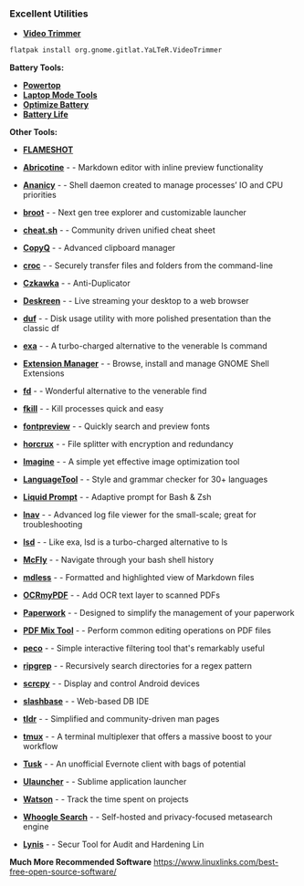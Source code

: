 ﻿### Excellent Utilities

- [**Video Trimmer**](https://flathub.org/apps/details/org.gnome.gitlab.YaLTeR.VideoTrimmer)
```sh
flatpak install org.gnome.gitlat.YaLTeR.VideoTrimmer
```
**Battery Tools:**
- [**Powertop**](https://medium.com/geekculture/how-to-increase-battery-life-time-on-linux-laptops-7c15383a19a5)
- [**Laptop Mode Tools**](https://wiki.archlinux.org/title/Laptop_Mode_Tools)
- [**Optimize Battery**](https://trisquel.info/en/wiki/optimizing-battery-time)
- [**Battery Life**](https://www.maketecheasier.com/increase-linux-laptop-battery-life/)

**Other Tools:**

 - [**FLAMESHOT**]()

 - [**Abricotine**](https://www.linuxlinks.com/excellent-utilities-abricotine-open-source-markdown-editor/)  - - Markdown editor with inline preview functionality
 - [**Ananicy**](https://www.linuxlinks.com/excellent-utilities-ananicy-auto-nice-daemon/)  - - Shell daemon created to manage processes’ IO and CPU priorities
 - [**broot**](https://www.linuxlinks.com/excellent-utilities-broot-next-gen-tree-explorer/)  - - Next gen tree explorer and customizable launcher
 - [**cheat.sh**](https://www.linuxlinks.com/excellent-utilities-cheat-sh-community-driven-cheat-sheet/)  - - Community driven unified cheat sheet
 - [**CopyQ**](https://www.linuxlinks.com/excellent-utilities-copyq-advanced-clipboard-manager/)  - - Advanced clipboard manager
 - [**croc**](https://www.linuxlinks.com/excellent-utilities-croc-securely-transfer-files-folders/)  - - Securely transfer files and folders from the command-line
 - [**Czkawka**](https://appimage.github.io/linux_czkawka_gui/) - - Anti-Duplicator
 - [**Deskreen**](https://www.linuxlinks.com/excellent-utilities-deskreen-live-streaming-desktop/)  - - Live streaming your desktop to a web browser
 - [**duf**](https://www.linuxlinks.com/excellent-utilities-duf-disk-usage-utility/)  - - Disk usage utility with more polished presentation than the classic df
 - [**exa**](https://www.linuxlinks.com/excellent-utilities-exa-replacement-ls/)  - - A turbo-charged alternative to the venerable ls command
 - [**Extension Manager**](https://www.linuxlinks.com/excellent-utilities-extension-manager-browse-install-manage-gnome-shell-extensions/)  - - Browse, install and manage GNOME Shell Extensions
 - [**fd**](https://www.linuxlinks.com/excellent-utilities-fd-superior-alternative-find/)  - - Wonderful alternative to the venerable find
 - [**fkill**](https://www.linuxlinks.com/excellent-utilities-fkill-kill-processes-quick-easy/)  - - Kill processes quick and easy
 - [**fontpreview**](https://www.linuxlinks.com/excellent-utilities-fontpreview-search-preview-fonts/)  - - Quickly search and preview fonts
 - [**horcrux**](https://www.linuxlinks.com/excellent-utilities-horcrux-file-splitter/)  - - File splitter with encryption and redundancy
 - [**Imagine**](https://www.linuxlinks.com/excellent-utilities-imagine-image-optimization/)  - - A simple yet effective image optimization tool
 - [**LanguageTool**](https://www.linuxlinks.com/excellent-utilities-languagetool-style-and-grammar-checker/)  - - Style and grammar checker for 30+ languages
 - [**Liquid Prompt**](https://www.linuxlinks.com/excellent-utilities-liquid-prompt-adaptive-prompt-bash-zsh/)  - - Adaptive prompt for Bash & Zsh
 - [**lnav**](https://www.linuxlinks.com/excellent-utilities-lnav-log-file-navigator/)  - - Advanced log file viewer for the small-scale; great for troubleshooting
 - [**lsd**](https://www.linuxlinks.com/excellent-utilities-lsd-next-gen-ls-command/)  - - Like exa, lsd is a turbo-charged alternative to ls
 - [**McFly**](https://www.linuxlinks.com/excellent-utilities-mcfly-navigate-shell-history/)  - - Navigate through your bash shell history
 - [**mdless**](https://www.linuxlinks.com/excellent-utilities-mdless-formatted-highlighted-view-markdown-files/)  - - Formatted and highlighted view of Markdown files
 - [**OCRmyPDF**](https://www.linuxlinks.com/excellent-utilities-ocrmypdf-add-ocr-text-layer-scanned-pdfs/)  - - Add OCR text layer to scanned PDFs
 - [**Paperwork**](https://www.linuxlinks.com/excellent-utilities-paperwork-personal-document-manager/)  - - Designed to simplify the management of your paperwork
 - [**PDF Mix Tool**](https://www.linuxlinks.com/excellent-utilities-pdf-mix-tool/)  - - Perform common editing operations on PDF files
 - [**peco**](https://www.linuxlinks.com/excellent-utilities-peco-interactive-filtering-tool/)  - - Simple interactive filtering tool that's remarkably useful
 - [**ripgrep**](https://www.linuxlinks.com/excellent-utilities-ripgrep-recursively-search-directories-regex-pattern/)  - - Recursively search directories for a regex pattern
 - [**scrcpy**](https://www.linuxlinks.com/excellent-utilities-scrcpy-display-control-android-devices/)  - - Display and control Android devices
 - [**slashbase**](https://github.com/slashbaseide/slashbase) - - Web-based DB IDE
 - [**tldr**](https://www.linuxlinks.com/excellent-utilities-tldr-simplified-community-driven-man-pages/)  - - Simplified and community-driven man pages
 - [**tmux**](https://www.linuxlinks.com/excellent-utilities-tmux-terminal-multiplexer-software/)  - - A terminal multiplexer that offers a massive boost to your workflow
 - [**Tusk**](https://www.linuxlinks.com/excellent-utilities-tusk-evernote-desktop-software/)  - - An unofficial Evernote client with bags of potential
 - [**Ulauncher**](https://www.linuxlinks.com/excellent-utilities-ulauncher-application-launcher-linux/)  - - Sublime application launcher
 - [**Watson**](https://www.linuxlinks.com/excellent-utilities-watson-cli-tool-track-time/)  - - Track the time spent on projects
 - [**Whoogle Search**](https://www.linuxlinks.com/excellent-utilities-whoogle-search-self-hosted-metasearch-engine/)  - - Self-hosted and privacy-focused metasearch engine
 - [**Lynis**](https://www.geeksforgeeks.org/lynis-security-tool-for-audit-and-hardening-linux-systems/) - - Secur Tool for Audit and Hardening Lin

**Much More Recommended Software**
https://www.linuxlinks.com/best-free-open-source-software/
